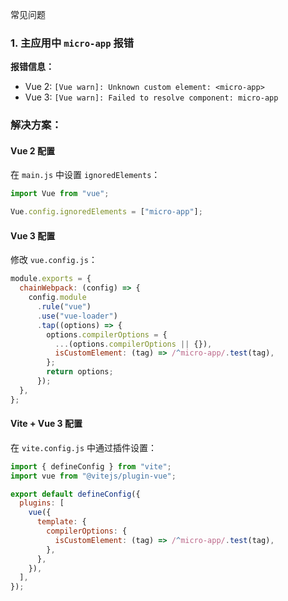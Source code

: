 常见问题

### 1. 主应用中 `micro-app` 报错

**报错信息：**

- Vue 2: `[Vue warn]: Unknown custom element: <micro-app>`
- Vue 3: `[Vue warn]: Failed to resolve component: micro-app`

### **解决方案：**

#### **Vue 2 配置**

在 `main.js` 中设置 `ignoredElements`：

```js
import Vue from "vue";

Vue.config.ignoredElements = ["micro-app"];
```

#### **Vue 3 配置**

修改 `vue.config.js`：

```js
module.exports = {
  chainWebpack: (config) => {
    config.module
      .rule("vue")
      .use("vue-loader")
      .tap((options) => {
        options.compilerOptions = {
          ...(options.compilerOptions || {}),
          isCustomElement: (tag) => /^micro-app/.test(tag),
        };
        return options;
      });
  },
};
```

#### **Vite + Vue 3 配置**

在 `vite.config.js` 中通过插件设置：

```js
import { defineConfig } from "vite";
import vue from "@vitejs/plugin-vue";

export default defineConfig({
  plugins: [
    vue({
      template: {
        compilerOptions: {
          isCustomElement: (tag) => /^micro-app/.test(tag),
        },
      },
    }),
  ],
});
```
